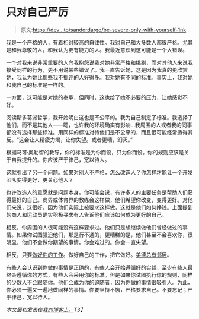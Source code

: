 # 只对自己严厉

> 原文:[https://dev . to/sandordargo/be-severe-only-with-yourself-1nk](https://dev.to/sandordargo/be-severe-only-with-yourself-1dnk)

我是一个严格的人，有着相对较高的自律性。我对自己和大多数人都很严格。尤其是和我尊敬的人，和我认为更有能力的人。我最近意识到这可能是一个大错误。

一个对我来说非常重要的人向我抱怨说我对她非常严格和挑剔，而对其他人来说我接受同样的行为，更不用说某些错误了。我一直告诉她，这是因为我真的更欣赏她，我认为她比那些我不批评的人好得多。我对她有不同的标准。事实上，我对她和我自己的标准是一样的。

一方面，这可能是对她的奉承，但同时，这也给了她不必要的压力，让她感觉不好。

阅读斯多葛派哲学，我开始明白这也是不公平的。我为自己制定了标准。我选择了他们，而不是其他人——嗯，也许我的环境确实有影响...我周围的人或者我的同事都没有选择那些标准。用同样的标准对待他们是不公平的，而且很可能经常适得其反。“这会让人精疲力竭，让你失望。或者更糟，幻灭。”

根据马可·奥勒留的教导，你的标准是为你而设，只为你而设。你的规则应该是关于自我提升的。你应该严于律己，宽以待人。

这就引出了另一个问题。如果对别人不严格，怎么改造人？你怎样才能让一个开发团队变得更好，更关心他人？

也许改造人的意愿就是问题本身。你可能会说，有许多人的主要任务是帮助人们获得最好的自己。商界或体育界的教练会这样做，他们希望你改变，变得更好。对他们来说，这很好，因为他们实际上被要求这样做，这就是他们如何挣钱。上面提到的商人和运动员确实积极寻求有人告诉他们应该如何成为更好的自己。

相反，你周围的人很可能没有这样要求过。他们只是想继续做他们曾经做过的事情。如果你试图强迫他们，那是行不通的，更糟糕的是，他们甚至不会喜欢你，很明显，他们不会做你期望的事情。你会难过的。你会一直失望。

相反，只要[做好你的工作](http://sandordargo.com/blog/2019/02/27/do-your-job)。做好自己的工作，把它做好。[美德总有邻居](http://sandordargo.com/blog/2019/02/06/virtue-always-has-neighbours)。

有些人会认识到你做的事情是正确的，有些人会开始遵循好的实践，至少有些人最终会遵循你的方式，有些人会采用你的标准。但是如果你试图执行你的规则，同样的少数人不会跟随你。他们会成为你的追随者，因为你做的事情很吸引人。为此，你必须一遍又一遍地做同样的事情。你要坚持不懈，严格要求自己。不要忘记；严于律己，宽以待人。

*本文最初发表在[我的博客上。](http://sandordargo.com/blog/2019/05/01/be-severe-only-with-yourself)T3】*